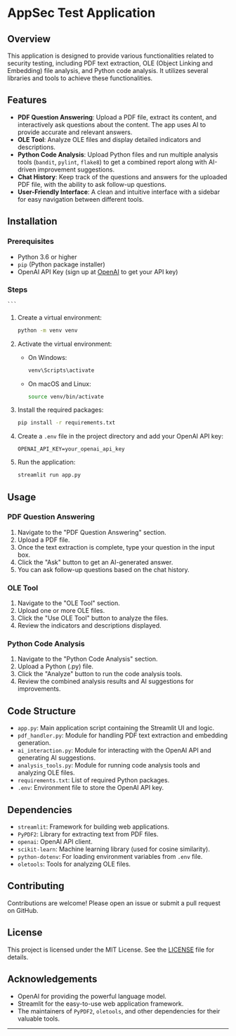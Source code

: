# AppSec Test Application


## Overview

This application is designed to provide various functionalities related to security testing, including PDF text extraction, OLE (Object Linking and Embedding) file analysis, and Python code analysis. It utilizes several libraries and tools to achieve these functionalities.


## Features

- **PDF Question Answering**: Upload a PDF file, extract its content, and interactively ask questions about the content. The app uses AI to provide accurate and relevant answers.
- **OLE Tool**: Analyze OLE files and display detailed indicators and descriptions.
- **Python Code Analysis**: Upload Python files and run multiple analysis tools (`bandit`, `pylint`, `flake8`) to get a combined report along with AI-driven improvement suggestions.
- **Chat History**: Keep track of the questions and answers for the uploaded PDF file, with the ability to ask follow-up questions.
- **User-Friendly Interface**: A clean and intuitive interface with a sidebar for easy navigation between different tools.

## Installation

### Prerequisites

- Python 3.6 or higher
- `pip` (Python package installer)
- OpenAI API Key (sign up at [OpenAI](https://beta.openai.com/signup/) to get your API key)

### Steps
    ```

1. Create a virtual environment:
    ```sh
    python -m venv venv
    ```

2. Activate the virtual environment:

    - On Windows:
      ```sh
      venv\Scripts\activate
      ```
    - On macOS and Linux:
      ```sh
      source venv/bin/activate
      ```

3. Install the required packages:
    ```sh
    pip install -r requirements.txt
    ```

4. Create a `.env` file in the project directory and add your OpenAI API key:
    ```env
    OPENAI_API_KEY=your_openai_api_key
    ```

5. Run the application:
    ```sh
    streamlit run app.py
    ```

## Usage

### PDF Question Answering

1. Navigate to the "PDF Question Answering" section.
2. Upload a PDF file.
3. Once the text extraction is complete, type your question in the input box.
4. Click the "Ask" button to get an AI-generated answer.
5. You can ask follow-up questions based on the chat history.

### OLE Tool

1. Navigate to the "OLE Tool" section.
2. Upload one or more OLE files.
3. Click the "Use OLE Tool" button to analyze the files.
4. Review the indicators and descriptions displayed.

### Python Code Analysis

1. Navigate to the "Python Code Analysis" section.
2. Upload a Python (.py) file.
3. Click the "Analyze" button to run the code analysis tools.
4. Review the combined analysis results and AI suggestions for improvements.

## Code Structure

- `app.py`: Main application script containing the Streamlit UI and logic.
- `pdf_handler.py`: Module for handling PDF text extraction and embedding generation.
- `ai_interaction.py`: Module for interacting with the OpenAI API and generating AI suggestions.
- `analysis_tools.py`: Module for running code analysis tools and analyzing OLE files.
- `requirements.txt`: List of required Python packages.
- `.env`: Environment file to store the OpenAI API key.

## Dependencies

- `streamlit`: Framework for building web applications.
- `PyPDF2`: Library for extracting text from PDF files.
- `openai`: OpenAI API client.
- `scikit-learn`: Machine learning library (used for cosine similarity).
- `python-dotenv`: For loading environment variables from `.env` file.
- `oletools`: Tools for analyzing OLE files.

## Contributing

Contributions are welcome! Please open an issue or submit a pull request on GitHub.

## License

This project is licensed under the MIT License. See the [LICENSE](LICENSE) file for details.

## Acknowledgements

- OpenAI for providing the powerful language model.
- Streamlit for the easy-to-use web application framework.
- The maintainers of `PyPDF2`, `oletools`, and other dependencies for their valuable tools.

---
